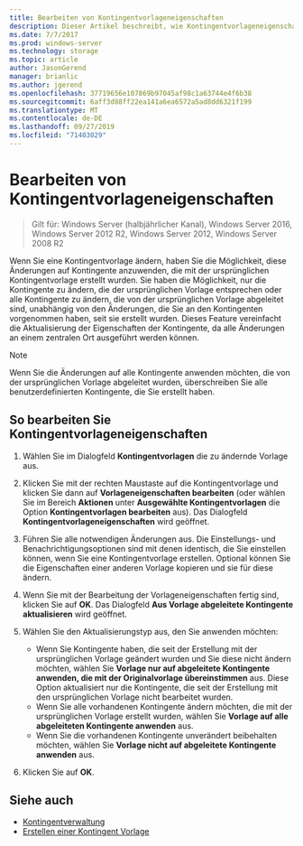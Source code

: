 ```yaml
---
title: Bearbeiten von Kontingentvorlageneigenschaften
description: Dieser Artikel beschreibt, wie Kontingentvorlageneigenschaften bearbeitet werden, um die Änderungen an Kontingenten zu erweitern, die mit der ursprünglichen Kontingentvorlage erstellt wurden
ms.date: 7/7/2017
ms.prod: windows-server
ms.technology: storage
ms.topic: article
author: JasonGerend
manager: brianlic
ms.author: jgerend
ms.openlocfilehash: 37719656e107869b97045af98c1a63744e4f6b38
ms.sourcegitcommit: 6aff3d88ff22ea141a6ea6572a5ad8dd6321f199
ms.translationtype: MT
ms.contentlocale: de-DE
ms.lasthandoff: 09/27/2019
ms.locfileid: "71403029"
---
```

# <a name="edit-quota-template-properties"></a>Bearbeiten von Kontingentvorlageneigenschaften

> Gilt für: Windows Server (halbjährlicher Kanal), Windows Server 2016, Windows Server 2012 R2, Windows Server 2012, Windows Server 2008 R2

Wenn Sie eine Kontingentvorlage ändern, haben Sie die Möglichkeit, diese Änderungen auf Kontingente anzuwenden, die mit der ursprünglichen Kontingentvorlage erstellt wurden. Sie haben die Möglichkeit, nur die Kontingente zu ändern, die der ursprünglichen Vorlage entsprechen oder alle Kontingente zu ändern, die von der ursprünglichen Vorlage abgeleitet sind, unabhängig von den Änderungen, die Sie an den Kontingenten vorgenommen haben, seit sie erstellt wurden. Dieses Feature vereinfacht die Aktualisierung der Eigenschaften der Kontingente, da alle Änderungen an einem zentralen Ort ausgeführt werden können.

> [!Note]
> Wenn Sie die Änderungen auf alle Kontingente anwenden möchten, die von der ursprünglichen Vorlage abgeleitet wurden, überschreiben Sie alle benutzerdefinierten Kontingente, die Sie erstellt haben.

## <a name="to-edit-quota-template-properties"></a>So bearbeiten Sie Kontingentvorlageneigenschaften

1.  Wählen Sie im Dialogfeld **Kontingentvorlagen** die zu ändernde Vorlage aus.

2.  Klicken Sie mit der rechten Maustaste auf die Kontingentvorlage und klicken Sie dann auf **Vorlageneigenschaften bearbeiten** (oder wählen Sie im Bereich **Aktionen** unter **Ausgewählte Kontingentvorlagen** die Option **Kontingentvorlagen bearbeiten** aus). Das Dialogfeld **Kontingentvorlageneigenschaften** wird geöffnet.

3.  Führen Sie alle notwendigen Änderungen aus. Die Einstellungs- und Benachrichtigungsoptionen sind mit denen identisch, die Sie einstellen können, wenn Sie eine Kontingentvorlage erstellen. Optional können Sie die Eigenschaften einer anderen Vorlage kopieren und sie für diese ändern.

4.  Wenn Sie mit der Bearbeitung der Vorlageneigenschaften fertig sind, klicken Sie auf **OK**. Das Dialogfeld **Aus Vorlage abgeleitete Kontingente aktualisieren** wird geöffnet.

5.  Wählen Sie den Aktualisierungstyp aus, den Sie anwenden möchten:

    -   Wenn Sie Kontingente haben, die seit der Erstellung mit der ursprünglichen Vorlage geändert wurden und Sie diese nicht ändern möchten, wählen Sie **Vorlage nur auf abgeleitete Kontingente anwenden, die mit der Originalvorlage übereinstimmen** aus. Diese Option aktualisiert nur die Kontingente, die seit der Erstellung mit den ursprünglichen Vorlage nicht bearbeitet wurden.
    -   Wenn Sie alle vorhandenen Kontingente ändern möchten, die mit der ursprünglichen Vorlage erstellt wurden, wählen Sie **Vorlage auf alle abgeleiteten Kontingente anwenden** aus.
    -   Wenn Sie die vorhandenen Kontingente unverändert beibehalten möchten, wählen Sie **Vorlage nicht auf abgeleitete Kontingente anwenden** aus.

6.  Klicken Sie auf **OK**.

## <a name="see-also"></a>Siehe auch

-   [Kontingentverwaltung](quota-management.md)
-   [Erstellen einer Kontingent Vorlage](create-quota-template.md)


